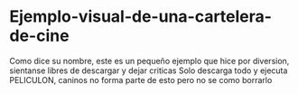 # Ejemplo-visual-de-una-cartelera-de-cine
Como dice su nombre, este es un pequeño ejemplo que hice por diversion, sientanse libres de descargar y dejar criticas
Solo descarga todo y ejecuta PELICULON, caninos no forma parte de esto pero no se como borrarlo
